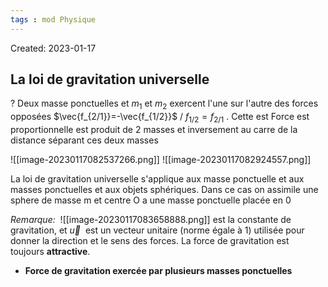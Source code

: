 ```yaml
---
tags : mod Physique
---
```

Created: 2023-01-17

## La loi de gravitation universelle
?
Deux masse ponctuelles et $m_1$ et $m_2$ exercent l'une sur l'autre des forces opposées $\vec{f_{2/1}}=-\vec{f_{1/2}}$ / $f_{1/2}=f_{2/1}$ . Cette est Force est proportionnelle est produit de 2 masses et inversement au carre de la distance séparant ces deux masses
<!--SR:!2023-10-11,34,210-->

![[image-20230117082537266.png]]
![[image-20230117082924557.png]]

La loi  de gravitation universelle s'applique aux masse ponctuelle et aux masses ponctuelles et aux objets sphériques. Dans ce cas on assimile une sphere de masse m et centre O a une masse ponctuelle placée en 0

*Remarque:*
 ![[image-20230117083658888.png]]
est la constante de gravitation, et $\vec{u}$  est un vecteur unitaire (norme égale à 1) utilisée pour donner la direction et le sens des forces. La force de gravitation est toujours **attractive**.

- **Force de gravitation exercée par plusieurs masses ponctuelles** 

